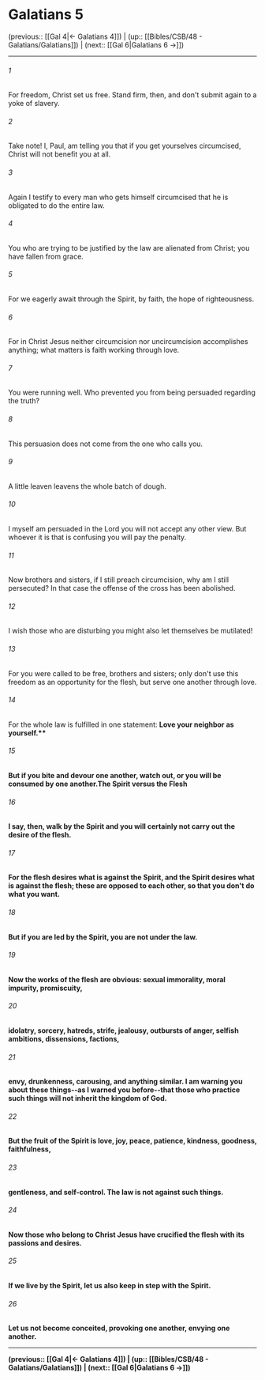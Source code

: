 # Galatians 5

(previous:: [[Gal 4|← Galatians 4]]) | (up:: [[Bibles/CSB/48 - Galatians/Galatians]]) | (next:: [[Gal 6|Galatians 6 →]])

***


###### 1 
For freedom, Christ set us free. Stand firm, then, and don't submit again to a yoke of slavery. 

###### 2 
Take note! I, Paul, am telling you that if you get yourselves circumcised, Christ will not benefit you at all. 

###### 3 
Again I testify to every man who gets himself circumcised that he is obligated to do the entire law. 

###### 4 
You who are trying to be justified by the law are alienated from Christ; you have fallen from grace. 

###### 5 
For we eagerly await through the Spirit, by faith, the hope of righteousness. 

###### 6 
For in Christ Jesus neither circumcision nor uncircumcision accomplishes anything; what matters is faith working through love. 

###### 7 
You were running well. Who prevented you from being persuaded regarding the truth? 

###### 8 
This persuasion does not come from the one who calls you. 

###### 9 
A little leaven leavens the whole batch of dough. 

###### 10 
I myself am persuaded in the Lord you will not accept any other view. But whoever it is that is confusing you will pay the penalty. 

###### 11 
Now brothers and sisters, if I still preach circumcision, why am I still persecuted? In that case the offense of the cross has been abolished. 

###### 12 
I wish those who are disturbing you might also let themselves be mutilated! 

###### 13 
For you were called to be free, brothers and sisters; only don't use this freedom as an opportunity for the flesh, but serve one another through love. 

###### 14 
For the whole law is fulfilled in one statement: <b class="quote">Love your neighbor as yourself.** 

###### 15 
But if you bite and devour one another, watch out, or you will be consumed by one another.The Spirit versus the Flesh 

###### 16 
I say, then, walk by the Spirit and you will certainly not carry out the desire of the flesh. 

###### 17 
For the flesh desires what is against the Spirit, and the Spirit desires what is against the flesh; these are opposed to each other, so that you don't do what you want. 

###### 18 
But if you are led by the Spirit, you are not under the law. 

###### 19 
Now the works of the flesh are obvious: sexual immorality, moral impurity, promiscuity, 

###### 20 
idolatry, sorcery, hatreds, strife, jealousy, outbursts of anger, selfish ambitions, dissensions, factions, 

###### 21 
envy, drunkenness, carousing, and anything similar. I am warning you about these things--as I warned you before--that those who practice such things will not inherit the kingdom of God. 

###### 22 
But the fruit of the Spirit is love, joy, peace, patience, kindness, goodness, faithfulness, 

###### 23 
gentleness, and self-control. The law is not against such things. 

###### 24 
Now those who belong to Christ Jesus have crucified the flesh with its passions and desires. 

###### 25 
If we live by the Spirit, let us also keep in step with the Spirit. 

###### 26 
Let us not become conceited, provoking one another, envying one another.

***

(previous:: [[Gal 4|← Galatians 4]]) | (up:: [[Bibles/CSB/48 - Galatians/Galatians]]) | (next:: [[Gal 6|Galatians 6 →]])
